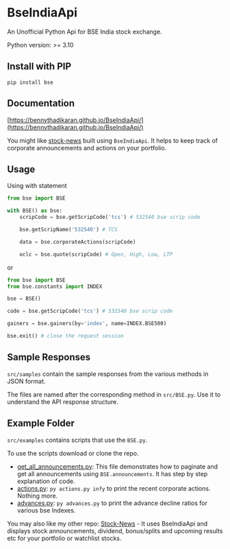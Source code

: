 # BseIndiaApi

An Unofficial Python Api for BSE India stock exchange.

Python version: >= 3.10

## Install with PIP

```
pip install bse
```

## Documentation

[https://bennythadikaran.github.io/BseIndiaApi/](https://bennythadikaran.github.io/BseIndiaApi/)

You might like [stock-news](https://github.com/BennyThadikaran/stock-news) built using `BseIndiaApi`. It helps to keep track of corporate announcements and actions on your portfolio.

## Usage

Using with statement

```python
from bse import BSE

with BSE() as bse:
    scripCode = bse.getScripCode('tcs') # 532540 bse scrip code

    bse.getScripName('532540') # TCS

    data = bse.corporateActions(scripCode)

    oclc = bse.quote(scripCode) # Open, High, Low, LTP
```

or

```python
from bse import BSE
from bse.constants import INDEX

bse = BSE()

code = bse.getScripCode('tcs') # 532540 bse scrip code

gainers = bse.gainers(by='index', name=INDEX.BSE500)

bse.exit() # close the request session
```

## Sample Responses

`src/samples` contain the sample responses from the various methods in JSON format.

The files are named after the corresponding method in `src/BSE.py`. Use it to understand the API response structure.

## Example Folder

`src/examples` contains scripts that use the `BSE.py`.

To use the scripts download or clone the repo.

- [get_all_announcements.py](https://github.com/BennyThadikaran/BseIndiaApi/blob/main/src/examples/get_all_announcements.py): This file demonstrates how to paginate and get all announcements using `BSE.announcements`. It has step by step explanation of code.
- [actions.py](https://github.com/BennyThadikaran/BseIndiaApi/blob/main/src/examples/actions.py): `py actions.py infy` to print the recent corporate actions. Nothing more.
- [advances.py](https://github.com/BennyThadikaran/BseIndiaApi/blob/main/src/examples/advances.py): `py advances.py` to print the advance decline ratios for various bse Indexes.

You may also like my other repo: [Stock-News](https://github.com/BennyThadikaran/stock-news) - It uses BseIndiaApi and displays stock announcements, dividend, bonus/splits and upcoming results etc for your portfolio or watchlist stocks.
